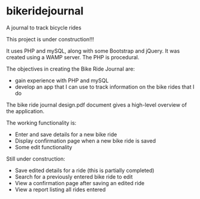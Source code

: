 # bikeridejournal
A journal to track bicycle rides

This project is under construction!!!

It uses PHP and mySQL, along with some Bootstrap and jQuery. It was created using a WAMP server. The PHP is procedural. 

The objectives in creating the Bike Ride Journal are:
- gain experience with PHP and mySQL
- develop an app that I can use to track information on the bike rides that I do

The bike ride journal design.pdf document gives a high-level overview of the application.

The working functionality is:
- Enter and save details for a new bike ride
- Display confirmation page when a new bike ride is saved
- Some edit functionality

Still under construction:
- Save edited details for a ride (this is partially completed)
- Search for a previously entered bike ride to edit
- View a confirmation page after saving an edited ride
- View a report listing all rides entered
